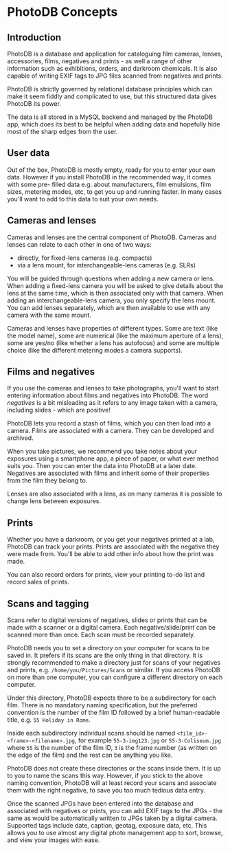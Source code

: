# PhotoDB Concepts

## Introduction

PhotoDB is a database and application for cataloguing film cameras, lenses, accessories, films, negatives and prints - as well a range of other information
such as exhibitions, orders, and darkroom chemicals. It is also capable of writing EXIF tags to JPG files scanned from negatives and prints.

PhotoDB is strictly governed by relational database principles which can make it seem fiddly and complicated to use, but this structured data gives PhotoDB
its power.

The data is all stored in a MySQL backend and managed by the PhotoDB app, which does its best to be helpful when adding data and hopefully hide most of the
sharp edges from the user.

## User data

Out of the box, PhotoDB is mostly empty, ready for you to enter your own data. However if you install PhotoDB in the recommended way, it comes with some pre-
filled data e.g. about manufacturers, film emulsions, film sizes, metering modes, etc, to get you up and running faster. In many cases you'll want to add to
this data to suit your own needs.

## Cameras and lenses

Cameras and lenses are the central component of PhotoDB. Cameras and lenses can relate to each other in one of two ways:
* directly, for fixed-lens cameras (e.g. compacts)
* via a lens mount, for interchangeable-lens cameras (e.g. SLRs)

You will be guided through questions when adding a new camera or lens. When adding a fixed-lens camera you will be asked to give details about the lens at the
same time, which is then associated only with that camera. When adding an interchangeable-lens camera, you only specify the lens mount. You can add lenses
separately, which are then available to use with any camera with the same mount.

Cameras and lenses have properties of different types. Some are text (like the model name), some are numerical (like the maximum aperture of a lens), some are
yes/no (like whether a lens has autofocus) and some are multiple choice (like the different metering modes a camera supports).

## Films and negatives

If you use the cameras and lenses to take photographs, you'll want to start entering information about films and negatives into PhotoDB. The word _negatives_
is a bit misleading as it refers to any image taken with a camera, including slides - which are positive!

PhotoDB lets you record a stash of films, which you can then load into a camera. Films are associated with a camera. They can be developed and archived.

When you take pictures, we recommend you take notes about your exposures using a smartphone app, a piece of paper, or what ever method suits you. Then you can
enter the data into PhotoDB at a later date. Negatives are associated with films and inherit some of their properties from the film they belong to.

Lenses are also associated with a lens, as on many cameras it is possible to change lens between exposures.

## Prints

Whether you have a darkroom, or you get your negatives printed at a lab, PhotoDB can track your prints. Prints are associated with the negative they were made
from. You'll be able to add other info about how the print was made.

You can also record orders for prints, view your printing to-do list and record sales of prints.

## Scans and tagging

Scans refer to digital versions of negatives, slides or prints that can be made with a scanner or a digital camera. Each negative/slide/print can be scanned
more than once. Each scan must be recorded separately.

PhotoDB needs you to set a directory on your computer for scans to be saved in. It prefers if its scans are the only thing in that directory. It is strongly
recommended to make a directory just for scans of your negatives and prints, e.g. `/home/you/Pictures/Scans` or similar. If you access PhotoDB on more than one
computer, you can configure a different directory on each computer.

Under this directory, PhotoDB expects there to be a subdirectory for each film. There is no mandatory naming specification, but the preferred convention is
the number of the film ID followed by a brief human-readable title, e.g. `55 Holiday in Rome`.

Inside each subdirectory individual scans should be named `<film_id>-<frame>-<filename>.jpg`, for example `55-3-img123.jpg` or `55-3-Coliseum.jpg` where `55`
is the number of the film ID, `3` is the frame number (as written on the edge of the film) and the rest can be anything you like.

PhotoDB does not create these directories or the scans inside them. It is up to you to name the scans this way. However, if you stick to the above naming
convention, PhotoDB will at least record your scans and associate them with the right negative, to save you too much tedious data entry.

Once the scanned JPGs have been entered into the database and associated with negatives or prints, you can add EXIF tags to the JPGs - the same as would be
automatically written to JPGs taken by a digital camera. Supported tags include date, caption, geotag, exposure data, etc. This allows you to use almost any
digital photo management app to sort, browse, and view your images with ease.
